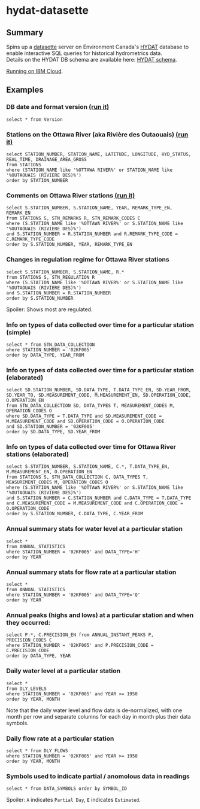 # hydat-datasette

## Summary

Spins up a [datasette] server on Environment Canada's [HYDAT] database to 
enable interactive SQL queries for historical hydrometrics data.  
Details on the HYDAT DB schema are available here: [HYDAT schema].

[Running on IBM Cloud](https://hydat-datasette.mybluemix.net/Hydat).

[datasette]: https://simonwillison.net/2017/Nov/13/datasette/
[HYDAT]: https://wateroffice.ec.gc.ca/
[HYDAT schema]: http://collaboration.cmc.ec.gc.ca/cmc/hydrometrics/www/HYDAT_Definition_EN.pdf


## Examples

### DB date and format version [(run it)](https://hydat-datasette.mybluemix.net/Hydat-b1a09d3?sql=select+*+from+Version)
```
select * from Version
```

### Stations on the Ottawa River (aka Rivière des Outaouais) [(run it)](https://hydat-datasette.mybluemix.net/Hydat-b1a09d3?sql=select+STATION_NUMBER%2C+STATION_NAME%2C+LATITUDE%2C+LONGITUDE%2C+HYD_STATUS%2C+REAL_TIME%2C+DRAINAGE_AREA_GROSS%0D%0Afrom+STATIONS%0D%0Awhere+%28STATION_NAME+like+%27%25OTTAWA+RIVER%25%27+or+STATION_NAME+like+%27%25OUTAOUAIS+%28RIVIERE+DES%29%25%27%29+%0D%0Aorder+by+STATION_NUMBER)
```
select STATION_NUMBER, STATION_NAME, LATITUDE, LONGITUDE, HYD_STATUS, REAL_TIME, DRAINAGE_AREA_GROSS
from STATIONS
where (STATION_NAME like '%OTTAWA RIVER%' or STATION_NAME like '%OUTAOUAIS (RIVIERE DES)%') 
order by STATION_NUMBER
```

### Comments on Ottawa River stations [(run it)](https://hydat-datasette.mybluemix.net/Hydat-b1a09d3?sql=select+S.STATION_NUMBER%2C+S.STATION_NAME%2C+YEAR%2C+REMARK_TYPE_EN%2C+REMARK_EN%0D%0Afrom+STATIONS+S%2C+STN_REMARKS+R%2C+STN_REMARK_CODES+C+%0D%0Awhere+%28S.STATION_NAME+like+%27%25OTTAWA+RIVER%25%27+or+S.STATION_NAME+like+%27%25OUTAOUAIS+%28RIVIERE+DES%29%25%27%29+%0D%0Aand+S.STATION_NUMBER+%3D+R.STATION_NUMBER+and+R.REMARK_TYPE_CODE+%3D+C.REMARK_TYPE_CODE+%0D%0Aorder+by+S.STATION_NUMBER%2C+YEAR%2C+REMARK_TYPE_EN)
```
select S.STATION_NUMBER, S.STATION_NAME, YEAR, REMARK_TYPE_EN, REMARK_EN
from STATIONS S, STN_REMARKS R, STN_REMARK_CODES C 
where (S.STATION_NAME like '%OTTAWA RIVER%' or S.STATION_NAME like '%OUTAOUAIS (RIVIERE DES)%') 
and S.STATION_NUMBER = R.STATION_NUMBER and R.REMARK_TYPE_CODE = C.REMARK_TYPE_CODE 
order by S.STATION_NUMBER, YEAR, REMARK_TYPE_EN
```

### Changes in regulation regime for Ottawa River stations
```
select S.STATION_NUMBER, S.STATION_NAME, R.*
from STATIONS S, STN_REGULATION R
where (S.STATION_NAME like '%OTTAWA RIVER%' or S.STATION_NAME like '%OUTAOUAIS (RIVIERE DES)%') 
and S.STATION_NUMBER = R.STATION_NUMBER
order by S.STATION_NUMBER
```
Spoiler: Shows most are regulated.

### Info on types of data collected over time for a particular station (simple)
```
select * from STN_DATA_COLLECTION
where STATION_NUMBER = '02KF005'
order by DATA_TYPE, YEAR_FROM
```

### Info on types of data collected over time for a particular station (elaborated)
```
select SD.STATION_NUMBER, SD.DATA_TYPE, T.DATA_TYPE_EN, SD.YEAR_FROM, SD.YEAR_TO, SD.MEASUREMENT_CODE, M.MEASUREMENT_EN, SD.OPERATION_CODE, O.OPERATION_EN
from STN_DATA_COLLECTION SD, DATA_TYPES T, MEASUREMENT_CODES M, OPERATION_CODES O
where SD.DATA_TYPE = T.DATA_TYPE and SD.MEASUREMENT_CODE = M.MEASUREMENT_CODE and SD.OPERATION_CODE = O.OPERATION_CODE
and SD.STATION_NUMBER = '02KF005'
order by SD.DATA_TYPE, SD.YEAR_FROM
```

### Info on types of data collected over time for Ottawa River stations (elaborated)
```
select S.STATION_NUMBER, S.STATION_NAME, C.*, T.DATA_TYPE_EN, M.MEASUREMENT_EN, O.OPERATION_EN
from STATIONS S, STN_DATA_COLLECTION C, DATA_TYPES T, MEASUREMENT_CODES M, OPERATION_CODES O
where (S.STATION_NAME like '%OTTAWA RIVER%' or S.STATION_NAME like '%OUTAOUAIS (RIVIERE DES)%') 
and S.STATION_NUMBER = C.STATION_NUMBER and C.DATA_TYPE = T.DATA_TYPE and C.MEASUREMENT_CODE = M.MEASUREMENT_CODE and C.OPERATION_CODE = O.OPERATION_CODE
order by S.STATION_NUMBER, C.DATA_TYPE, C.YEAR_FROM
```

### Annual summary stats for water level at a particular station
```
select *
from ANNUAL_STATISTICS
where STATION_NUMBER = '02KF005' and DATA_TYPE='H'
order by YEAR
```

### Annual summary stats for flow rate at a particular station
```
select *
from ANNUAL_STATISTICS
where STATION_NUMBER = '02KF005' and DATA_TYPE='Q'
order by YEAR
```

### Annual peaks (highs and lows) at a particular station and when they occurred:
```
select P.*, C.PRECISION_EN from ANNUAL_INSTANT_PEAKS P, PRECISION_CODES C
where STATION_NUMBER = '02KF005' and P.PRECISION_CODE = C.PRECISION_CODE
order by DATA_TYPE, YEAR
```

### Daily water level at a particular station
```
select *
from DLY_LEVELS
where STATION_NUMBER = '02KF005' and YEAR >= 1950
order by YEAR, MONTH
```
Note that the daily water level and flow data is de-normalized, with one month per row and separate columns for each day in month plus their data symbols.

### Daily flow rate at a particular station
```
select * from DLY_FLOWS
where STATION_NUMBER = '02KF005' and YEAR >= 1950
order by YEAR, MONTH
```

### Symbols used to indicate partial / anomolous data in readings
```
select * from DATA_SYMBOLS order by SYMBOL_ID
```
Spoiler: `A` indicates `Partial Day`, `E` indicates `Estimated`.

